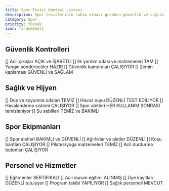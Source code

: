 ```yaml
---
title: Spor Tesisi Kontrol Listesi
description: Spor tesislerinin sahip olması gereken güvenlik ve sağlık özellikleri
category: Spor
priority: Yüksek
icon: fa-dumbbell
---
```


## Güvenlik Kontrolleri

[] Acil çıkışlar AÇIK ve İŞARETLİ
[] İlk yardım odası ve malzemeleri TAM
[] Yangın söndürücüler HAZIR
[] Güvenlik kameraları ÇALIŞIYOR
[] Zemin kaplaması GÜVENLİ ve SAĞLAM

## Sağlık ve Hijyen

[] Duş ve soyunma odaları TEMİZ
[] Havuz suyu DÜZENLİ TEST EDİLİYOR
[] Havalandırma sistemi ÇALIŞIYOR
[] Spor aletleri HER KULLANIM SONRASI temizleniyor
[] Su sebilleri TEMİZ ve BAKIMLI

## Spor Ekipmanları

[] Spor aletleri BAKIMLI ve GÜVENLİ
[] Ağırlıklar ve aletler DÜZENLİ
[] Koşu bantları ÇALIŞIYOR
[] Pilates/yoga malzemeleri TEMİZ
[] Acil durdurma butonları ÇALIŞIYOR

## Personel ve Hizmetler

[] Eğitmenler SERTİFİKALI
[] Acil durum eğitimi ALINMIŞ
[] Üye kayıtları DÜZENLİ tutuluyor
[] Program takibi YAPILIYOR
[] Sağlık personeli MEVCUT
